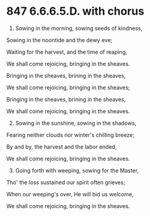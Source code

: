 # 847 6.6.6.5.D. with chorus

1.  Sowing in the morning, sowing seeds of kindness,

Sowing in the noontide and the dewy eve;

Waiting for the harvest, and the time of reaping,

We shall come rejoicing, bringing in the sheaves.

Bringing in the sheaves, brining in the sheaves,

We shall come rejoicing, bringing in the sheaves;

Bringing in the sheaves, brining in the sheaves,

We shall come rejoicing, bringing in the sheaves.

2.  Sowing in the sunshine, sowing in the shadows,

Fearing neither clouds nor winter's chilling breeze;

By and by, the harvest and the labor ended,

We shall come rejoicing, bringing in the sheaves.

3.  Going forth with weeping, sowing for the Master,

Tho' the loss sustained our spirit often grieves;

When our weeping's over, He will bid us welcome,

We shall come rejoicing, bringing in the sheaves.

